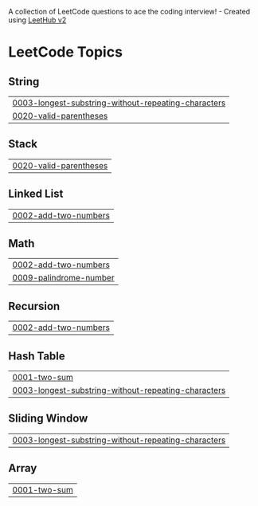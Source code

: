 A collection of LeetCode questions to ace the coding interview! - Created using [LeetHub v2](https://github.com/arunbhardwaj/LeetHub-2.0)
<!---LeetCode Topics Start-->
# LeetCode Topics
## String
|  |
| ------- |
| [0003-longest-substring-without-repeating-characters](https://github.com/amanraj953426/leetcode-practice/tree/master/0003-longest-substring-without-repeating-characters) |
| [0020-valid-parentheses](https://github.com/amanraj953426/leetcode-practice/tree/master/0020-valid-parentheses) |
## Stack
|  |
| ------- |
| [0020-valid-parentheses](https://github.com/amanraj953426/leetcode-practice/tree/master/0020-valid-parentheses) |
## Linked List
|  |
| ------- |
| [0002-add-two-numbers](https://github.com/amanraj953426/leetcode-practice/tree/master/0002-add-two-numbers) |
## Math
|  |
| ------- |
| [0002-add-two-numbers](https://github.com/amanraj953426/leetcode-practice/tree/master/0002-add-two-numbers) |
| [0009-palindrome-number](https://github.com/amanraj953426/leetcode-practice/tree/master/0009-palindrome-number) |
## Recursion
|  |
| ------- |
| [0002-add-two-numbers](https://github.com/amanraj953426/leetcode-practice/tree/master/0002-add-two-numbers) |
## Hash Table
|  |
| ------- |
| [0001-two-sum](https://github.com/amanraj953426/leetcode-practice/tree/master/0001-two-sum) |
| [0003-longest-substring-without-repeating-characters](https://github.com/amanraj953426/leetcode-practice/tree/master/0003-longest-substring-without-repeating-characters) |
## Sliding Window
|  |
| ------- |
| [0003-longest-substring-without-repeating-characters](https://github.com/amanraj953426/leetcode-practice/tree/master/0003-longest-substring-without-repeating-characters) |
## Array
|  |
| ------- |
| [0001-two-sum](https://github.com/amanraj953426/leetcode-practice/tree/master/0001-two-sum) |
<!---LeetCode Topics End-->